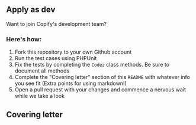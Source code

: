 ## Apply as dev

Want to join Copify's development team?

### Here's how:

1. Fork this repository to your own Github account
2. Run the test cases using PHPUnit
3. Fix the tests by completing the `Codez` class methods. Be sure to document all methods
4. Complete the "Covering letter" section of this `README` with whatever info you see fit (Extra points for using markdown!)
5. Open a pull request with your changes and commence a nervous wait while we take a look

## Covering letter

